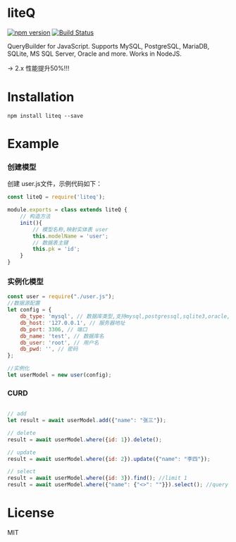 # liteQ

[![npm version](https://badge.fury.io/js/liteq.svg)](https://badge.fury.io/js/liteq)
[![Build Status](https://travis-ci.org/thinkkoa/liteQ.svg?branch=master)](https://travis-ci.org/thinkkoa/liteQ)

QueryBuilder for JavaScript. Supports MySQL, PostgreSQL, MariaDB, SQLite, MS SQL Server, Oracle and more. Works in NodeJS.

-> 2.x 性能提升50%!!!

# Installation

```
npm install liteq --save
```

# Example

### 创建模型

创建 user.js文件，示例代码如下：


```js
const liteQ = require('liteq');

module.exports = class extends liteQ {
    // 构造方法
    init(){
        // 模型名称,映射实体表 user
        this.modelName = 'user';
        // 数据表主键
        this.pk = 'id';
    }
}

```

### 实例化模型

```js
const user = require("./user.js");
//数据源配置
let config = {
    db_type: 'mysql', // 数据库类型,支持mysql,postgressql,sqlite3,oracle,mssql
    db_host: '127.0.0.1', // 服务器地址
    db_port: 3306, // 端口
    db_name: 'test', // 数据库名
    db_user: 'root', // 用户名
    db_pwd: '', // 密码
};

//实例化
let userModel = new user(config);
```

### CURD

```js

// add
let result = await userModel.add({"name": "张三"});

// delete
result = await userModel.where({id: 1}).delete();

// update
result = await userModel.where({id: 2}).update({"name": "李四"});

// select 
result = await userModel.where({id: 3}).find(); //limit 1
result = await userModel.where({"name": {"<>": ""}}).select(); //query name is not null


```

# License

MIT